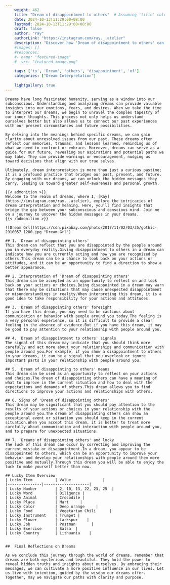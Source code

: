 ```yaml
---
    weight: 462
    title: "Dream of disappointment to others"  # Assuming 'title' column exists
    date: 2024-10-13T11:29:00+08:00
    lastmod: 2024-10-13T11:29:00+08:00
    draft: false
    author: "ray"
    authorLink: "https://instagram.com/ray._.atelier"
    description: "Discover how 'Dream of disappointment to others' can interpret your future and uncover its significant meanings in your life."
    #images: []
    #resources:
    #- name: "featured-image"
    #  src: "featured-image.png"
    
    tags: ['to', 'Dream', 'others', 'disappointment', 'of']
    categories: ["Dream Interpretation"]
    
    lightgallery: true
---
```

    
    Dreams have long fascinated humanity, serving as a window into our subconscious. Understanding and analyzing dreams can provide valuable insights into our emotions, fears, and desires. When we take the time to interpret our dreams, we begin to unravel the complex tapestry of our inner thoughts. This process not only helps us understand ourselves better but also allows us to connect our past experiences with our present circumstances and future possibilities.
    
    By delving into the meanings behind specific dreams, we can gain clarity about unresolved issues from our past. These dreams often reflect our memories, traumas, and lessons learned, reminding us of what we need to confront or embrace. Moreover, dreams can serve as a guide for our future, revealing our aspirations and potential paths we may take. They can provide warnings or encouragement, nudging us toward decisions that align with our true selves.
    
    Ultimately, dream interpretation is more than just a curious pastime; it is a profound practice that bridges our past, present, and future. By engaging with our dreams, we can unlock the hidden messages they carry, leading us toward greater self-awareness and personal growth.
    
    {{< admonition >}}
    Welcome to the realm of dreams, where I, [Ray](https://instagram.com/ray._.atelier), explore the intricacies of dream interpretation and meaning. Here, you’ll find insights that bridge the gap between your subconscious and conscious mind. Join me on a journey to uncover the hidden messages in your dreams.
    {{< /admonition >}}
    
    ![Dream Grl](https://cdn.pixabay.com/photo/2017/11/02/03/35/gothic-2910057_1280.jpg "Dream Grl")
    
    ## 1. 'Dream of disappointing others'
    This dream can reflect that you are disappointed by the people around you in everyday reality.Giving disappointment to others in a dream can indicate how you are currently acting and how you are recognized by others.This dream can be a chance to look back on your actions or attitudes, and it can be an opportunity to find a direction to show a better appearance.
    
    ## 2. Interpretation of 'Dream of disappointing others'
    This dream can be accepted as an opportunity to reflect on and look back on your actions or choices.Being disappointed in a dream may warn that there may be situations that may cause unexpected disappointment or misunderstandings in reality.When interpreting this dream, it is a good idea to take responsibility for your actions and attitudes.
    
    ## 3. 'Dream of disappointing others' foresight
    If you have this dream, you may need to be cautious about communication or behavior with people around you today.The feeling is a very personal experience, so it is difficult to provide a clear feeling in the absence of evidence.But if you have this dream, it may be good to pay attention to your relationship with people around you.
    
    ## 4. 'Dream of disappointment to others' signals
    The signal of this dream may indicate that you should think more carefully and act more about your relationships and communication with people around you.For example, if you show a disappointment to others in your dreams, it can be a signal that you overlook or ignore important parts in your relationship with people around you.
    
    ## 5. 'Dream of disappointing to others' means
    This dream can be used as an opportunity to reflect on your actions and choices.The dream of disappointing others can have a meaning of what to improve in the current situation and how to deal with the expectations and demands of others.This dream allows you to find directions to improve your actions and relationships with others.
    
    ## 6. Signs of 'Dream of disappointing others'
    This dream may be significant that you should pay attention to the results of your actions or choices in your relationship with the people around you.The dream of disappointing others can show an exceptional event or situation you should keep in the current situation.When you accept this dream, it is better to treat more carefully about communication and interaction with people around you, and to prepare for unexpected situations.
    
    ## 7. 'Dreams of disappointing others' and lucky
    The luck of this dream can occur by correcting and improving the current mistake or disappointment.In a dream, you appear to be disappointed to others, which can be an opportunity to improve your behavior and develop your relationships with people around them more positive and mutually.Through this dream you will be able to enjoy the luck to make yourself better than now.
    
    ## Lucky Item Overview
    | Lucky Item          | Value              |
    |---------------|--------------------|
    | Lucky Number        | 2, 10, 13, 22, 23, 25  |
    | Lucky Word          | Diligence |
    | Lucky Animal        | Crocodile |
    | Lucky Place         | Mart     |
    | Lucky Color         | Deep orange     |
    | Lucky Food          | Vegetarian Chili      |
    | Lucky Instrument    | Trumpet |
    | Lucky Flower        | Larkspur    |
    | Lucky Job           | Postman       |
    | Lucky Exercise      | Salsa  |
    | Lucky Country       | Lithuania    |
    
    
    ##  Final Reflections on Dreams
    
    As we conclude this journey through the world of dreams, remember that dreams are both mysterious and beautiful. They hold the power to reveal hidden truths and insights about ourselves. By embracing their messages, we can cultivate a more positive influence in our lives. Let us live with intention, guided by the wisdom our dreams offer. Together, may we navigate our paths with clarity and purpose.
    